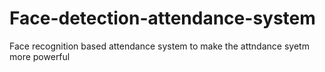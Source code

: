 # Face-detection-attendance-system
Face recognition based attendance system to make the attndance syetm more powerful
